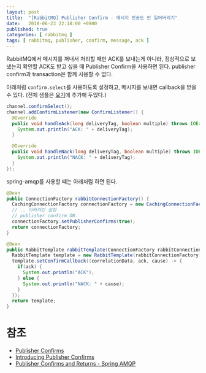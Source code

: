 ```yaml
---
layout: post
title:  "[RabbitMQ] Publisher Confirm - 메시지 전송도 안 잃어버리기"
date:   2018-06-23 22:18:00 +0900
published: true
categories: [ rabbitmq ]
tags: [ rabbitmq, publisher, confirm, message, ack ]
---
```


RabbitMQ에서 메시지를 꺼내서 처리할 때만 ACK를 보내는게 아니라, 정상적으로 보냈는지 확인할 ACK도 받고 싶을 때 Publisher Confirm을 사용하면 된다. publisher confirm과 transaction은 함께 사용할 수 없다.

아래처럼 `confirm.select`를 사용하도록 설정하고, 메시지를 보내면 callback을 받을 수 있다. (전체 샘플은 [요기](https://github.com/entireboy/blog-sample/tree/master/rabbitmq/src/main/java/kr/leocat/test/sample/rabbitmq/publisherconfirm)에 추가해 두었다.)

```java
channel.confirmSelect();
channel.addConfirmListener(new ConfirmListener() {
  @Override
  public void handleAck(long deliveryTag, boolean multiple) throws IOException {
    System.out.println("ACK: " + deliveryTag);
  }

  @Override
  public void handleNack(long deliveryTag, boolean multiple) throws IOException {
    System.out.println("NACK: " + deliveryTag);
  }
});
```

spring-amqp를 사용할 때는 아래처럼 하면 된다.

```java
@Bean
public ConnectionFactory rabbitConnectionFactory() {
  CachingConnectionFactory connectionFactory = new CachingConnectionFactory("localhost", 5672);
  // .. 이러저런 설정
  // publisher confirm ON
  connectionFactory.setPublisherConfirms(true);
  return connectionFactory;
}

@Bean
public RabbitTemplate rabbitTemplate(ConnectionFactory rabbitConnectionFactory) {
  RabbitTemplate template = new RabbitTemplate(rabbitConnectionFactory);
  template.setConfirmCallback((correlationData, ack, cause) -> {
    if(ack) {
      System.out.println("ACK");
    } else {
      System.out.println("NACK: " + cause);
    }
  });
  return template;
}
```


# 참조

- [Publisher Confirms](https://www.rabbitmq.com/confirms.html#publisher-confirms)
- [Introducing Publisher Confirms](https://www.rabbitmq.com/blog/2011/02/10/introducing-publisher-confirms/)
- [Publisher Confirms and Returns - Spring AMQP](https://docs.spring.io/spring-amqp/reference/htmlsingle/#template-confirms)
